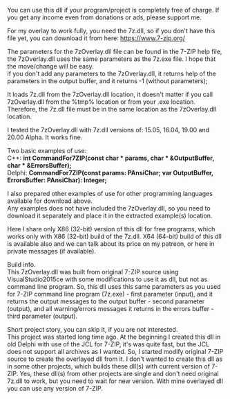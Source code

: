 You can use this dll if your program/project is completely free of charge. If you get any income even from donations or ads, please support me.

For my overlay to work fully, you need the 7z.dll, so if you don't have this file yet, you can download it from here: https://www.7-zip.org/

The parameters for the 7zOverlay.dll file can be found in the 7-ZIP help file, the 7zOverlay.dll uses the same parameters as the 7z.exe file. I hope that the move/change will be easy.<br>
if you don't add any parameters to the 7zOverlay.dll, it returns help of the parameters in the output buffer, and it returns -1 (without parameters);

It loads 7z.dll from the 7zOverlay.dll location, it doesn't matter if you call 7zOverlay.dll from the %tmp% location or from your .exe location. Therefore, the 7z.dll file must be in the same location as the 7zOverlay.dll location.

I tested the 7zOverlay.dll with 7z.dll versions of: 15.05, 16.04, 19.00 and 20.00 Alpha. It works fine.

Two basic examples of use:<br>
C++: <b>int CommandFor7ZIP(const char * params, char * &OutputBuffer, char * &ErrorsBuffer);</b><br>
Delphi: <b>CommandFor7ZIP(const params: PAnsiChar; var OutputBuffer, ErrorsBuffer: PAnsiChar): Integer;</b>

I also prepared other examples of use for other programming languages available for download above.<br>
Any examples does not have included the 7zOverlay.dll, so you need to download it separately and place it in the extracted example(s) location.

Here I share only X86 (32-bit) version of this dll for free programs, which works only with X86 (32-bit) build of the 7z.dll. X64 (64-bit) build of this dll is available also and we can talk about its price on my patreon, or here in private messages (if available).

Build info.<br>
This 7zOverlay.dll was built from original 7-ZIP source using VisualStudio2015ce with some modifications to use it as dll, but not as command line program. So, this dll uses this same parameters as you used for 7-ZIP command line program (7z.exe) - first parameter (input), and it returns the output messages to the output buffer - second parameter (output), and all warning/errors messages it returns in the errors buffer - third parameter (output).

Short project story, you can skip it, if you are not interested.<br>
This project was started long time ago. At the beginning I created this dll in old Delphi with use of the JCL for 7-ZIP, it's was quite fast, but the JCL does not support all archives as I wanted. So, I started modify original 7-ZIP source to create the overlayed dll from it. I don't wanted to create this dll as in some other projects, which builds these dll(s) with current version of 7-ZIP. Yes, these dll(s) from other projects are single and don't need original 7z.dll to work, but you need to wait for new version. With mine overlayed dll you can use any version of 7-ZIP.
